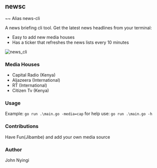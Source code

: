 ## newsc
~~ Alias news-cli

A news briefing cli tool. Get the latest news headlines from your terminal:

- Easy to add new media houses
- Has a ticker that refreshes the news lists every 10 minutes

![news_cli](https://drive.google.com/uc?export=view&id=1AVfB_CFYoDwV6FMKI-bv-9rdCVCi3xjQ)


### Media Houses
- Capital Radio (Kenya)
- Aljazeera (International)
- RT (International)
- Citizen Tv (Kenya)
### Usage
Example: `go run .\main.go -media=cap` for help use: `go run .\main.go -h`

### Contributions
Have Fun(Jibambe) and add your own media source

### Author
John Nyingi